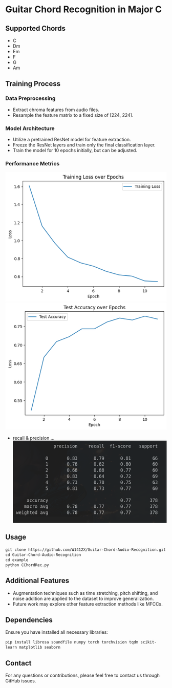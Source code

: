 # Guitar Chord Recognition in Major C

## Supported Chords
- C
- Dm
- Em
- F
- G
- Am

## Training Process

### Data Preprocessing
- Extract chroma features from audio files.
- Resample the feature matrix to a fixed size of [224, 224].

### Model Architecture
- Utilize a pretrained ResNet model for feature extraction.
- Freeze the ResNet layers and train only the final classification layer.
- Train the model for 10 epochs initially, but can be adjusted.

### Performance Metrics
![](./img/train_loss.png)
![](./img/test_acc.png)

- recall & precision ...  
![](./img/recall_precision.png)  

## Usage

```shell
git clone https://github.com/W1412X/Guitar-Chord-Audio-Recognition.git
cd Guitar-Chord-Audio-Recognition
cd example
python CChordRec.py
```

## Additional Features
- Augmentation techniques such as time stretching, pitch shifting, and noise addition are applied to the dataset to improve generalization.
- Future work may explore other feature extraction methods like MFCCs.

## Dependencies
Ensure you have installed all necessary libraries:
```shell
pip install librosa soundfile numpy torch torchvision tqdm scikit-learn matplotlib seaborn
```

## Contact
For any questions or contributions, please feel free to contact us through GitHub issues.